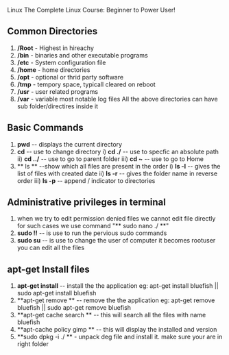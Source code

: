  Linux 
The Complete Linux Course: Beginner to Power User!

 ## Common Directories ## 
 
1. **/Root** - Highest in hireachy
2. **/bin** - binaries and other executable programs
3. **/etc** - System configuration file 
4. **/home** - home directories
5. **/opt** - optional or thrid party software 
6. **/tmp** - tempory space, typicall cleared on reboot
7. **/usr** - user related programs 
8. **/var** - variable most notable log files
All the above directories can have sub folder/directires inside it


 ## Basic Commands ## 
 
1. **pwd** -- displays the current directory 
2. **cd** -- use to change directory 
   i) **cd ./<filename>** -- use to specfic an absolute path 
   ii) **cd ../** -- use to go to parent folder 
  iii) **cd ~** -- use to go to Home
3. ** ls ** --show which all files are present in the order
   i) **ls -l** -- gives the list  of files with created date 
  ii) **ls -r** -- gives the folder name in reverse order 
 iii) **ls -p** --  append / indicator to directories

 ## Administrative privileges in terminal ##
 
1. when we try to edit permission denied files we cannot edit file directly for such cases we use command "** sudo nano ./<filename> **"
2. **sudo !!** -- is use to run the pervious sudo commands
3. **sudo su** -- is use to change the user of computer it becomes rootuser you can edit all the files

  ## apt-get Install files ##
  
1. **apt-get install <name of appplication>** -- install the the application 
    eg:  apt-get install bluefish || sudo apt-get install bluefish 
2. **apt-get remove <name of appplication> ** -- remove the the application 
    eg:  apt-get remove bluefish || sudo apt-get remove bluefish 
3. **apt-get cache search <filename> ** -- this will search all the files with name bluefish
4. **apt-cache policy gimp ** -- this will display the installed and version 
5. **sudo dpkg -i ./<filename> ** - unpack deg file and install it. make sure your are in right folder
